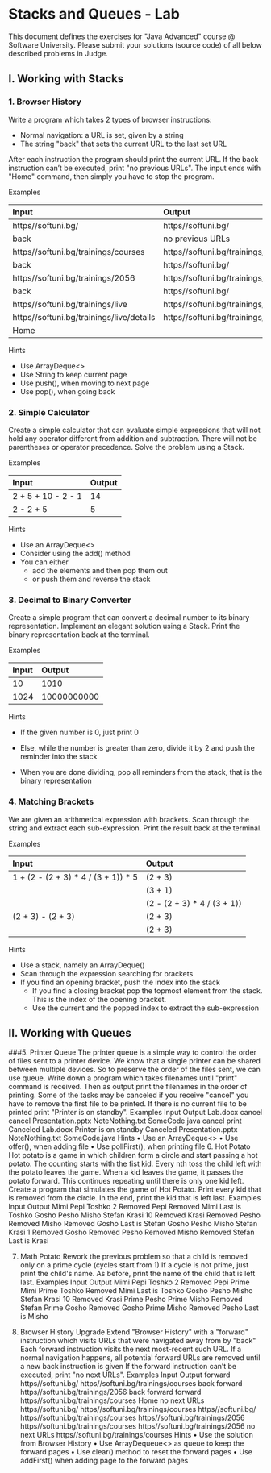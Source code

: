 # Stacks and Queues - Lab
This document defines the exercises for "Java Advanced" course @ Software University. 
Please submit your solutions (source code) of all below described problems in Judge.

## I.	Working with Stacks
### 1.	Browser History
Write a program which takes 2 types of browser instructions:
-	Normal navigation: a URL is set, given by a string
-	The string "back" that sets the current URL to the last set URL

After each instruction the program should print the current URL. If the back instruction can’t be executed, print 
"no previous URLs". The input ends with "Home" command, then simply you have to stop the program.

Examples

|Input|	Output|
|:-----|:-------|
|https//softuni.bg/|https//softuni.bg/
|back|no previous URLs
|https//softuni.bg/trainings/courses|https//softuni.bg/trainings/courses
|back|https//softuni.bg/
|https//softuni.bg/trainings/2056|https//softuni.bg/trainings/2056
|back|https//softuni.bg/
|https//softuni.bg/trainings/live|https//softuni.bg/trainings/live
|https//softuni.bg/trainings/live/details|https//softuni.bg/trainings/live/details
|Home|

Hints
-	Use ArrayDeque<>
-	Use String to keep current page
-	Use push(), when moving to next page
-	Use pop(), when going back

### 2.	Simple Calculator

Create a simple calculator that can evaluate simple expressions that will not hold any operator different from addition and subtraction. There will not be parentheses or operator precedence.
Solve the problem using a Stack.

Examples

|Input|Output|
|:----|:-----|
|2 + 5 + 10 - 2 - 1 | 14|
|2 - 2 + 5|5|

Hints
-	Use an ArrayDeque<>
-	Consider using the add() method
-	You can either 
     - add the elements and then pop them out 
     - or push them and reverse the stack

### 3.	Decimal to Binary Converter
Create a simple program that can convert a decimal number to its binary representation. Implement an elegant solution using a Stack.
Print the binary representation back at the terminal.

Examples

|Input|Output|
|:----|:-----|
|10|1010|
1024|10000000000|

Hints
-	If the given number is 0, just print 0
-	Else, while the number is greater than zero, divide it by 2 and push the reminder into the stack

-	When you are done dividing, pop all reminders from the stack, that is the binary representation

### 4.	Matching Brackets
We are given an arithmetical expression with brackets. Scan through the string and extract each sub-expression.
Print the result back at the terminal.

Examples

|Input|Output|
|:----|:-----|
|1 + (2 - (2 + 3) * 4 / (3 + 1)) * 5|(2 + 3)
| |(3 + 1)|
| |(2 - (2 + 3) * 4 / (3 + 1))|
|(2 + 3) - (2 + 3)|(2 + 3)|
| |(2 + 3)|

Hints
-	Use a stack, namely an ArrayDeque()
-	Scan through the expression searching for brackets
-	If you find an opening bracket, push the index into the stack
     -	If you find a closing bracket pop the topmost element from the stack. This is the index of the opening bracket.
     -	Use the current and the popped index to extract the sub-expression
 
## II.	Working with Queues
###5.	Printer Queue
The printer queue is a simple way to control the order of files sent to a printer device. We know that a single printer can be shared between multiple devices. So to preserve the order of the files sent, we can use queue. Write down a program which takes filenames until "print" command is received. Then as output print the filenames in the order of printing. Some of the tasks may be canceled if you receive "cancel" you have to remove the first file to be printed. If there is no current file to be printed print "Printer is on standby".
Examples
Input	Output
Lab.docx
cancel
cancel
Presentation.pptx
NoteNothing.txt
SomeCode.java
cancel
print
	Canceled Lab.docx
Printer is on standby
Canceled Presentation.pptx
NoteNothing.txt
SomeCode.java
Hints
•	Use an ArrayDeque<>
•	Use offer(), when adding file
•	Use pollFirst(), when printing file
6.	Hot Potato
Hot potato is a game in which children form a circle and start passing a hot potato. The counting starts with the fist kid. Every nth toss the child left with the potato leaves the game. When a kid leaves the game, it passes the potato forward. This continues repeating until there is only one kid left. 
Create a program that simulates the game of Hot Potato.  Print every kid that is removed from the circle. In the end, print the kid that is left last.
Examples
Input	Output
Mimi Pepi Toshko
2	Removed Pepi
Removed Mimi
Last is Toshko
Gosho Pesho Misho Stefan Krasi
10	Removed Krasi
Removed Pesho
Removed Misho
Removed Gosho
Last is Stefan
Gosho Pesho Misho Stefan Krasi
1	Removed Gosho
Removed Pesho
Removed Misho
Removed Stefan
Last is Krasi

7.	Math Potato
Rework the previous problem so that a child is removed only on a prime cycle (cycles start from 1)
If a cycle is not prime, just print the child's name.
As before, print the name of the child that is left last.
Examples
Input	Output
Mimi Pepi Toshko
2	Removed Pepi
Prime Mimi
Prime Toshko
Removed Mimi
Last is Toshko
Gosho Pesho Misho Stefan Krasi
10	Removed Krasi
Prime Pesho
Prime Misho
Removed Stefan
Prime Gosho
Removed Gosho
Prime Misho
Removed Pesho
Last is Misho

8.	Browser History Upgrade
Extend "Browser History" with a "forward" instruction which visits URLs that were navigated away from by "back"
Each forward instruction visits the next most-recent such URL. If a normal navigation happens, all potential forward URLs are removed until a new back instruction is given If the forward instruction can’t be executed, print 
"no next URLs".
Examples
Input	Output
forward
https//softuni.bg/
https//softuni.bg/trainings/courses
back
forward
https//softuni.bg/trainings/2056
back
forward
forward
https//softuni.bg/trainings/courses
Home	no next URLs
https//softuni.bg/
https//softuni.bg/trainings/courses
https//softuni.bg/
https//softuni.bg/trainings/courses
https//softuni.bg/trainings/2056
https//softuni.bg/trainings/courses
https//softuni.bg/trainings/2056
no next URLs
https//softuni.bg/trainings/courses
Hints
•	Use the solution from Browser History
•	Use ArrayDequeue<> as queue to keep the forward pages
•	Use clear() method to reset the forward pages
•	Use addFirst() when adding page to the forward pages
